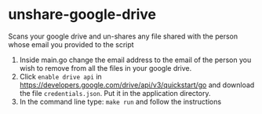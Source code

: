 # unshare-google-drive

Scans your google drive and un-shares any file shared with the person whose email you provided to the script

1. Inside main.go change the email address to the email of the person you wish to remove from 
all the files in your google drive.
2. Click  `enable drive api` in https://developers.google.com/drive/api/v3/quickstart/go
and download the file `credentials.json`.  Put it in the application directory.
3. In the command line type:
`make run` and follow the instructions
 